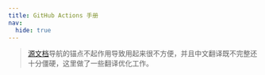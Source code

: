 ```yaml
---
title: GitHub Actions 手册
nav:
  hide: true
---
```


> [源文档](https://docs.github.com/cn/actions/reference)导航的锚点不起作用导致用起来很不方便，并且中文翻译既不完整还十分僵硬，这里做了一些翻译优化工作。
